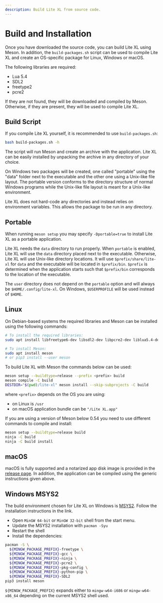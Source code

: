 ```yaml
---
description: Build Lite XL from source code.
---
```


# Build and Installation

Once you have downloaded the source code, you can build Lite XL using Meson.
In addition, the `build-packages.sh` script can be used to compile Lite XL and
create an OS-specific package for Linux, Windows or macOS.

The following libraries are required:

- Lua 5.4
- SDL2
- freetype2
- pcre2

If they are not found, they will be downloaded and compiled by Meson.
Otherwise, if they are present, they will be used to compile Lite XL.

## Build Script

If you compile Lite XL yourself,
it is recommended to use `build-packages.sh`:

```bash
bash build-packages.sh -h
```

The script will run Meson and create an archive with the application.
Lite XL can be easily installed
by unpacking the archive in any directory of your choice.

On Windows two packages will be created, one called "portable" using the "data"
folder next to the executable and the other one using a Unix-like file layout.
The portable version conforms to the directory structure of normal Windows
programs while the Unix-like file layout is meant for a Unix-like environment.

Lite XL does not hard-code any directories and instead relies on environment
variables. This allows the package to be run in any directory.

## Portable

When running `meson setup` you may specify `-Dportable=true` to install Lite XL
as a portable application.

Lite XL needs the `data` directory to run properly.
When `portable` is enabled, Lite XL will use the `data` directory placed next
to the executable.
Otherwise, Lite XL will use Unix-like directory locations.
It will use `$prefix/share/lite-xl` for `data`
and the executable will be located in `$prefix/bin`.
`$prefix` is determined when the application starts such that
`$prefix/bin` corresponds to the location of the executable.

The `user` directory does not depend on the `portable` option and will always be
`$HOME/.config/lite-xl`.
On Windows, `$USERPROFILE` will be used instead of `$HOME`.

## Linux

On Debian-based systems the required libraries and Meson can be installed
using the following commands:

```bash
# To install the required libraries:
sudo apt install libfreetype6-dev libsdl2-dev libpcre2-dev liblua5.4-dev

# To install Meson:
sudo apt install meson
# or pip3 install --user meson
```

To build Lite XL with Meson the commands below can be used:

```bash
meson setup --buildtype=release --prefix <prefix> build
meson compile -C build
DESTDIR="$(pwd)/lite-xl" meson install --skip-subprojects -C build
```

where `<prefix>` depends on the OS you are using:
- on Linux is `/usr`
- on macOS application bundle can be `"/Lite XL.app"`

If you are using a version of Meson below 0.54
you need to use different commands to compile and install:

```bash
meson setup --buildtype=release build
ninja -C build
ninja -C build install
```

## macOS

macOS is fully supported and a notarized app disk image is provided in the
[release page][1]. 
In addition, the application can be compiled using the generic instructions
given above.

## Windows MSYS2

The build environment chosen for Lite XL on Windows is [MSYS2][2].
Follow the installation instructions in the link.

- Open `MinGW 64-bit` or `MinGW 32-bit` shell from the start menu.
- Update the MSYS2 installation with `pacman -Syu`
- Restart the shell
- Install the dependencies:

```sh
pacman -S \
  ${MINGW_PACKAGE_PREFIX}-freetype \
  ${MINGW_PACKAGE_PREFIX}-gcc \
  ${MINGW_PACKAGE_PREFIX}-ninja \
  ${MINGW_PACKAGE_PREFIX}-pcre2 \
  ${MINGW_PACKAGE_PREFIX}-pkg-config \
  ${MINGW_PACKAGE_PREFIX}-python-pip \
  ${MINGW_PACKAGE_PREFIX}-SDL2
pip3 install meson
```

`${MINGW_PACKAGE_PREFIX}` expands either to `mingw-w64-i686` or `mingw-w64-x86_64`
depending on the current MSYS2 shell used.

[1]: https://github.com/lite-xl/lite-xl/releases/latest/
[2]: https://www.msys2.org/
